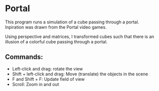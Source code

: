 # Portal

This program runs a simulation of a cube passing through a portal. Inpiration was drawn from the Portal video games.

Using perspective and matrices, I transformed cubes such that there is an illusion of a colorful cube passing through a portal.

## Commands:
- Left-click and drag: rotate the view
- Shift + left-click and drag: Move (translate) the objects in the scene
- F and Shift + F: Update field of view
- Scroll: Zoom in and out

